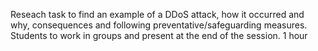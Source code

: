 Reseach task to find an example of a DDoS attack, how it occurred and why, consequences and following preventative/safeguarding measures. Students to work in groups and present at the end of the session.
1 hour